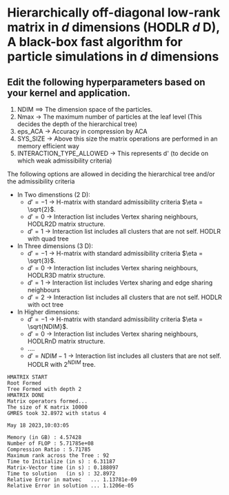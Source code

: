 # Hierarchically off-diagonal low-rank matrix in $d$ dimensions (HODLR $d$ D), A black-box fast algorithm for particle simulations in $d$ dimensions
## Edit the following hyperparameters based on your kernel and application.    
1) NDIM $\implies$ The dimension space of the particles.  
1) Nmax -> The maximum number of particles at the leaf level (This decides the depth of the hierarchical tree)  
3) eps_ACA -> Accuracy in compression by ACA  
4) SYS_SIZE -> Above this size the matrix operations are performed in an memory efficient way   
5) INTERACTION_TYPE_ALLOWED -> This represents d' (to decide on which weak admissibility criteria)   
      
The following options are allowed in deciding the hierarchical tree and/or the admissibility criteria   
- In Two dimenstions ($2$ D):  
    * $d' = -1$ -> H-matrix with standard admissibility criteria $\eta = \sqrt{2}$.
    * $d' = 0$ -> Interaction list includes Vertex sharing neighbours, HODLR2D matrix structure.
    * $d' = 1$ -> Interaction list includes all clusters that are not self. HODLR with quad tree 
- In Three dimensions ($3$ D):
    * $d' = -1$ -> H-matrix with standard admissibility criteria $\eta = \sqrt{3}$.
    * $d' = 0$ -> Interaction list includes Vertex sharing neighbours, HODLR3D matrix structure.
    * $d' = 1$ -> Interaction list includes Vertex sharing and edge sharing neighbours
    * $d' = 2$ -> Interaction list includes all clusters that are not self. HODLR with oct tree    
- In Higher dimensions:    
    * $d' = -1$ -> H-matrix with standard admissibility criteria $\eta = \sqrt{NDIM}$.
    * $d' = 0$ -> Interaction list includes Vertex sharing neighbours, HODLRnD matrix structure.
    * ....
    * $d' = NDIM-1$ -> Interaction list includes all clusters that are not self. HODLR with $2^{NDIM}$ tree.
```
HMATRIX START
Root Formed
Tree Formed with depth 2
HMATRIX DONE
Matrix operators formed...
The size of K matrix 10000
GMRES took 32.8972 with status 4

May 18 2023,10:03:05

Memory (in GB) : 4.57428
Number of FLOP : 5.71785e+08
Compression Ratio : 5.71785
Maximum rank across the Tree : 92
Time to Initialize (in s) : 6.31187
Matrix-Vector time (in s) : 0.188097
Time to solution   (in s) : 32.8972
Relative Error in matvec   ... 1.13781e-09
Relative Error in solution ... 1.1206e-05
```
